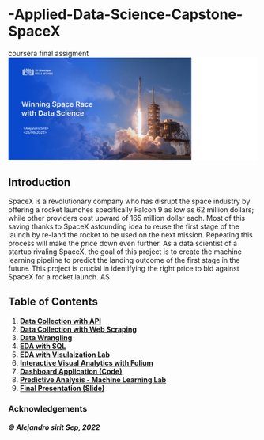 # -Applied-Data-Science-Capstone-SpaceX
coursera final assigment
<img src="https://github.com/sirit1/-Applied-Data-Science-Capstone-SpaceX/blob/main/presentacion%20project.jpg">

## Introduction

SpaceX is a revolutionary company who has disrupt the space industry by offering a rocket launches specifically Falcon 9 as low as 62 million dollars; while other providers cost upward of 165 million dollar each. Most of this saving thanks to SpaceX astounding idea to reuse the first stage of the launch by re-land the rocket to be used on the next mission. Repeating this process will make the price down even further. As a data scientist of a startup rivaling SpaceX, the goal of this project is to create the machine learning pipeline to predict the landing outcome of the first stage in the future. This project is crucial in identifying the right price to bid against SpaceX for a rocket launch. AS

## Table of Contents
1. [**Data Collection with API**](https://github.com/sirit1/-Applied-Data-Science-Capstone-SpaceX/blob/main/1%20-%20jupyter-labs-spacex-data-collection-api.ipynb)
2. [**Data Collection with Web Scraping**](https://github.com/sirit1/-Applied-Data-Science-Capstone-SpaceX/blob/main/2%20-%20jupyter-labs-webscraping.ipynb)
3. [**Data Wrangling**](https://github.com/sirit1/-Applied-Data-Science-Capstone-SpaceX/blob/main/3%20-%20labs-jupyter-spacex-Data%20wrangling.ipynb)
4. [**EDA with SQL**](https://github.com/sirit1/-Applied-Data-Science-Capstone-SpaceX/blob/main/4%20-%20jupyter-labs-eda-dataviz.ipynb)
5. [**EDA with Visulaization Lab**](https://github.com/sirit1/-Applied-Data-Science-Capstone-SpaceX/blob/main/5%20-%20jupyter-labs-eda-sql-coursera.ipynb)
6. [**Interactive Visual Analytics with Folium**](https://github.com/sirit1/-Applied-Data-Science-Capstone-SpaceX/blob/main/6%20-%20lab_jupyter_launch_site_location.ipynb)
7. [**Dashboard Application (Code)**](https://github.com/sirit1/-Applied-Data-Science-Capstone-SpaceX/blob/main/7%20-%20dashboard%20spacex.ipynb)
8. [**Predictive Analysis - Machine Learning Lab**](https://github.com/sirit1/-Applied-Data-Science-Capstone-SpaceX/blob/main/8%20-%20machine%20learning%20models%20spacex.ipynb)
9. [**Final Presentation (Slide)**](https://github.com/sirit1/-Applied-Data-Science-Capstone-SpaceX/blob/main/applied%20data%20science%20capstone%20project%20AS-coursera.pdf)


### Acknowledgements 

##### © Alejandro sirit Sep, 2022
